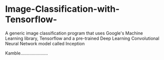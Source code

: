 # Image-Classification-with-Tensorflow-
A generic image classification program that uses Google's Machine Learning library, Tensorflow and a pre-trained Deep Learning Convolutional Neural Network model called Inception

Kamble......................
